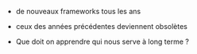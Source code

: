 - de nouveaux frameworks tous les ans

- ceux des années précédentes deviennent obsolètes

- Que doit on apprendre qui nous serve à long terme ?
